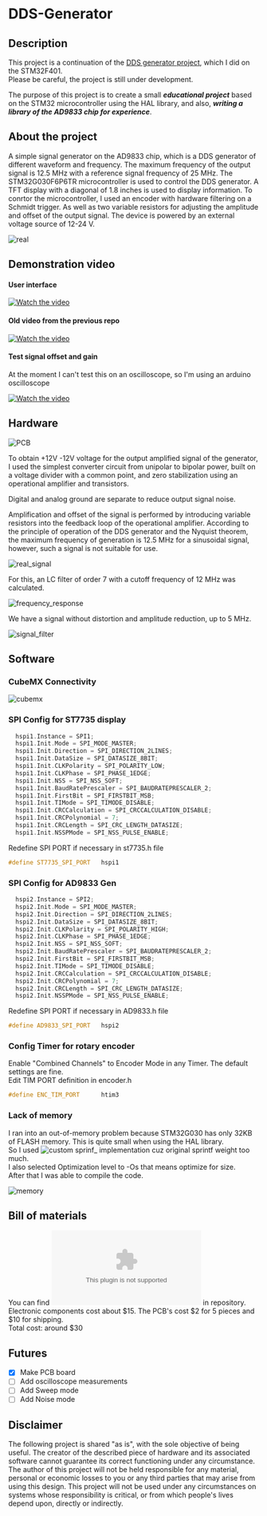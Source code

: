 # DDS-Generator

## Description
This project is a continuation of the [DDS generator project](https://github.com/Ivanchenko59/AD9833-DDS-Generator), which I did on the STM32F401.
<br/>Please be careful, the project is still under development.

The purpose of this project is to create a small ***educational 
project*** based on the STM32 microcontroller using the HAL library, and also, ***writing a library of the AD9833 chip for experience***.


## About the project

A simple signal generator on the AD9833 chip, which is a DDS generator of different waveform and frequency.
The maximum frequency of the output signal is 12.5 MHz with a reference signal frequency of 25 MHz.
The STM32G030F6P6TR microcontroller is used to control the DDS generator.
A TFT display with a diagonal of 1.8 inches is used to display information.
To conrtor the microcontroller, I used an encoder with hardware filtering on a Schmidt trigger.
As well as two variable resistors for adjusting the amplitude and offset of the output signal.
The device is powered by an external voltage source of 12-24 V.

![real](https://user-images.githubusercontent.com/80352225/184535827-93554862-d8d9-4a83-a0f8-d5a4b4c77bb9.png)


## Demonstration video

#### User interface
[![Watch the video](https://img.youtube.com/vi/uW_SvFu_fgc/maxresdefault.jpg)](https://youtu.be/watch?v=uW_SvFu_fgc)

#### Old video from the previous repo
[![Watch the video](https://img.youtube.com/vi/vuJpcqhaOHE/maxresdefault.jpg)](https://youtu.be/watch?v=vuJpcqhaOHE)

#### Test signal offset and gain
At the moment I can't test this on an oscilloscope, so I'm using an arduino oscilloscope

 [![Watch the video](https://img.youtube.com/vi/5M-WV1d51Fs/maxresdefault.jpg)](https://youtu.be/5M-WV1d51Fs)


## Hardware
![PCB](https://user-images.githubusercontent.com/80352225/184502538-2017a99e-a252-4bb0-b0b4-01e5778f5521.png)

To obtain +12V -12V voltage for the output amplified signal of the generator, 
I used the simplest converter circuit from unipolar to bipolar power, built on a voltage divider with a common point, 
and zero stabilization using an operational amplifier and transistors.

Digital and analog ground are separate to reduce output signal noise.

Amplification and offset of the signal is performed by introducing variable resistors into the feedback loop of the operational amplifier.
According to the principle of operation of the DDS generator and the Nyquist theorem, the maximum frequency of generation is 12.5 MHz for a sinusoidal signal, 
however, such a signal is not suitable for use. 

![real_signal](https://user-images.githubusercontent.com/80352225/184502605-d94545ff-11dc-41c4-9f69-12b37e33ed89.png)

For this, an LC filter of order 7 with a cutoff frequency of 12 MHz was calculated.

![frequency_response](https://user-images.githubusercontent.com/80352225/184502660-c1378533-367a-41c0-becf-198d0a95220e.png)

We have a signal without distortion and amplitude reduction, up to 5 MHz.

![signal_filter](https://user-images.githubusercontent.com/80352225/184502667-ee98db24-779c-41ca-882a-cac6ef6d8d4d.png)


## Software
### CubeMX Connectivity 
![cubemx](https://user-images.githubusercontent.com/80352225/184538673-1ab3bb5b-ec7c-4a1b-81c4-84b61ac819d7.png)

### SPI Config for ST7735 display

````C++
  hspi1.Instance = SPI1;
  hspi1.Init.Mode = SPI_MODE_MASTER;
  hspi1.Init.Direction = SPI_DIRECTION_2LINES;
  hspi1.Init.DataSize = SPI_DATASIZE_8BIT;
  hspi1.Init.CLKPolarity = SPI_POLARITY_LOW;
  hspi1.Init.CLKPhase = SPI_PHASE_1EDGE;
  hspi1.Init.NSS = SPI_NSS_SOFT;
  hspi1.Init.BaudRatePrescaler = SPI_BAUDRATEPRESCALER_2;
  hspi1.Init.FirstBit = SPI_FIRSTBIT_MSB;
  hspi1.Init.TIMode = SPI_TIMODE_DISABLE;
  hspi1.Init.CRCCalculation = SPI_CRCCALCULATION_DISABLE;
  hspi1.Init.CRCPolynomial = 7;
  hspi1.Init.CRCLength = SPI_CRC_LENGTH_DATASIZE;
  hspi1.Init.NSSPMode = SPI_NSS_PULSE_ENABLE;
````
Redefine SPI PORT if necessary in st7735.h file
````C++
#define ST7735_SPI_PORT   hspi1
````

### SPI Config for AD9833 Gen

````C++
  hspi2.Instance = SPI2;
  hspi2.Init.Mode = SPI_MODE_MASTER;
  hspi2.Init.Direction = SPI_DIRECTION_2LINES;
  hspi2.Init.DataSize = SPI_DATASIZE_8BIT;
  hspi2.Init.CLKPolarity = SPI_POLARITY_HIGH;
  hspi2.Init.CLKPhase = SPI_PHASE_1EDGE;
  hspi2.Init.NSS = SPI_NSS_SOFT;
  hspi2.Init.BaudRatePrescaler = SPI_BAUDRATEPRESCALER_2;
  hspi2.Init.FirstBit = SPI_FIRSTBIT_MSB;
  hspi2.Init.TIMode = SPI_TIMODE_DISABLE;
  hspi2.Init.CRCCalculation = SPI_CRCCALCULATION_DISABLE;
  hspi2.Init.CRCPolynomial = 7;
  hspi2.Init.CRCLength = SPI_CRC_LENGTH_DATASIZE;
  hspi2.Init.NSSPMode = SPI_NSS_PULSE_ENABLE;
````

Redefine SPI PORT if necessary in AD9833.h file
````C++
#define AD9833_SPI_PORT   hspi2
````

### Config Timer for rotary encoder
Enable "Combined Channels" to Encoder Mode in any Timer. The default settings are fine.
<br/>Edit TIM PORT definition in encoder.h
````C++
#define ENC_TIM_PORT      htim3
````
### Lack of memory
I ran into an out-of-memory problem because STM32G030 has only 32KB of FLASH memory. This is quite small when using the HAL library.
<br/>So I used ![custom sprinf_ implementation](https://github.com/mpaland/printf) cuz original sprintf weight too much.
<br/>I also selected Optimization level to -Os that means optimize for size.
<br/>After that I was able to compile the code.

![memory](https://user-images.githubusercontent.com/80352225/184540004-554691e8-f233-4bc1-9f92-76c356c65294.png)

## Bill of materials
You can find ![bill of materials](hardware/Bill_of_Materials.xlsx) in repository.
<br/>Electronic components cost about $15. The PCB's cost $2 for 5 pieces and $10 for shipping.
<br/>Total cost: around $30

## Futures 
- [x] Make PCB board
- [ ] Add oscilloscope measurements
- [ ] Add Sweep mode
- [ ] Add Noise mode

## Disclaimer
The following project is shared "as is", with the sole objective of being useful. 
The creator of the described piece of hardware and its associated software cannot guarantee its correct functioning under any circumstance. 
The author of this project will not be held responsible for any material, personal or economic losses to you or any third parties that may arise from using this design. 
This project will not be used under any circumstances on systems whose responsibility is critical, or from which people's lives depend upon, directly or indirectly.
